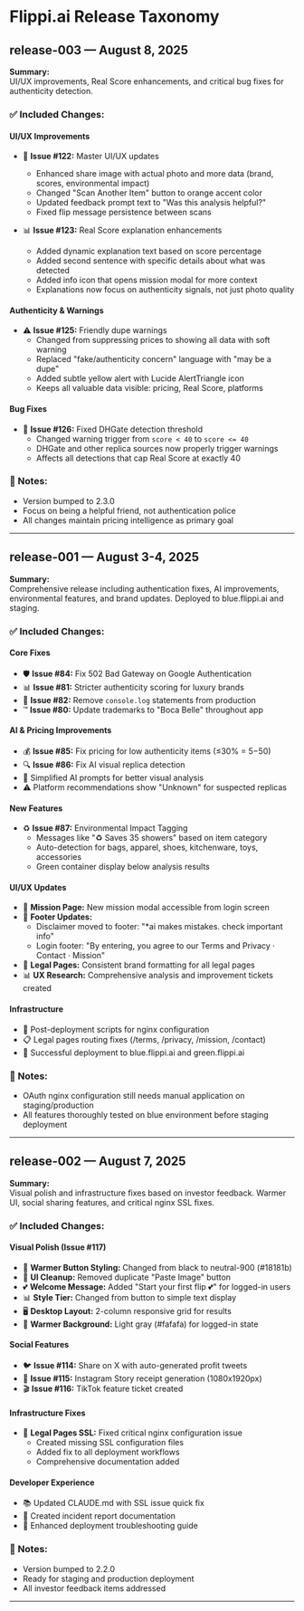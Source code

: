 # Flippi.ai Release Taxonomy

## release-003 — August 8, 2025

**Summary:**  
UI/UX improvements, Real Score enhancements, and critical bug fixes for authenticity detection.

### ✅ Included Changes:

#### UI/UX Improvements
- 🎨 **Issue #122:** Master UI/UX updates
  - Enhanced share image with actual photo and more data (brand, scores, environmental impact)
  - Changed "Scan Another Item" button to orange accent color
  - Updated feedback prompt text to "Was this analysis helpful?"
  - Fixed flip message persistence between scans
  
- 📊 **Issue #123:** Real Score explanation enhancements
  - Added dynamic explanation text based on score percentage
  - Added second sentence with specific details about what was detected
  - Added info icon that opens mission modal for more context
  - Explanations now focus on authenticity signals, not just photo quality

#### Authenticity & Warnings
- ⚠️ **Issue #125:** Friendly dupe warnings
  - Changed from suppressing prices to showing all data with soft warning
  - Replaced "fake/authenticity concern" language with "may be a dupe"
  - Added subtle yellow alert with Lucide AlertTriangle icon
  - Keeps all valuable data visible: pricing, Real Score, platforms

#### Bug Fixes
- 🐛 **Issue #126:** Fixed DHGate detection threshold
  - Changed warning trigger from `score < 40` to `score <= 40`
  - DHGate and other replica sources now properly trigger warnings
  - Affects all detections that cap Real Score at exactly 40

### 📝 Notes:
- Version bumped to 2.3.0
- Focus on being a helpful friend, not authentication police
- All changes maintain pricing intelligence as primary goal

---

## release-001 — August 3-4, 2025

**Summary:**  
Comprehensive release including authentication fixes, AI improvements, environmental features, and brand updates. Deployed to blue.flippi.ai and staging.

### ✅ Included Changes:

#### Core Fixes
- 🛡 **Issue #84:** Fix 502 Bad Gateway on Google Authentication
- 📊 **Issue #81:** Stricter authenticity scoring for luxury brands
- 🧹 **Issue #82:** Remove `console.log` statements from production
- ™️ **Issue #80:** Update trademarks to "Boca Belle" throughout app

#### AI & Pricing Improvements  
- 💰 **Issue #85:** Fix pricing for low authenticity items (≤30% = $5-$50)
- 🔍 **Issue #86:** Fix AI visual replica detection
- 🎯 Simplified AI prompts for better visual analysis
- ⚠️ Platform recommendations show "Unknown" for suspected replicas

#### New Features
- ♻️ **Issue #87:** Environmental Impact Tagging
  - Messages like "♻️ Saves 35 showers" based on item category
  - Auto-detection for bags, apparel, shoes, kitchenware, toys, accessories
  - Green container display below analysis results

#### UI/UX Updates
- 📄 **Mission Page:** New mission modal accessible from login screen
- 📱 **Footer Updates:** 
  - Disclaimer moved to footer: "*ai makes mistakes. check important info"
  - Login footer: "By entering, you agree to our Terms and Privacy · Contact · Mission"
- 🎨 **Legal Pages:** Consistent brand formatting for all legal pages
- 📊 **UX Research:** Comprehensive analysis and improvement tickets created

#### Infrastructure
- 🔧 Post-deployment scripts for nginx configuration
- 📋 Legal pages routing fixes (/terms, /privacy, /mission, /contact)
- 🚀 Successful deployment to blue.flippi.ai and green.flippi.ai

### 📝 Notes:
- OAuth nginx configuration still needs manual application on staging/production
- All features thoroughly tested on blue environment before staging deployment

---

## release-002 — August 7, 2025

**Summary:**  
Visual polish and infrastructure fixes based on investor feedback. Warmer UI, social sharing features, and critical nginx SSL fixes.

### ✅ Included Changes:

#### Visual Polish (Issue #117)
- 🎨 **Warmer Button Styling:** Changed from black to neutral-900 (#18181b)
- 🧹 **UI Cleanup:** Removed duplicate "Paste Image" button
- 💕 **Welcome Message:** Added "Start your first flip 💕" for logged-in users
- 📊 **Style Tier:** Changed from button to simple text display
- 🖥️ **Desktop Layout:** 2-column responsive grid for results
- 🌟 **Warmer Background:** Light gray (#fafafa) for logged-in state

#### Social Features
- 🐦 **Issue #114:** Share on X with auto-generated profit tweets
- 📸 **Issue #115:** Instagram Story receipt generation (1080x1920px)
- 🎬 **Issue #116:** TikTok feature ticket created

#### Infrastructure Fixes
- 🚨 **Legal Pages SSL:** Fixed critical nginx configuration issue
  - Created missing SSL configuration files
  - Added fix to all deployment workflows
  - Comprehensive documentation added

#### Developer Experience
- 📚 Updated CLAUDE.md with SSL issue quick fix
- 📝 Created incident report documentation
- 🔧 Enhanced deployment troubleshooting guide

### 📝 Notes:
- Version bumped to 2.2.0
- Ready for staging and production deployment
- All investor feedback items addressed

---